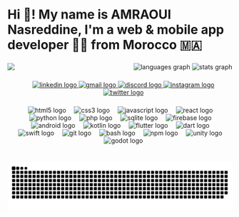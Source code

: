 <h1 align="left">Hi 👋! My name is AMRAOUI Nasreddine, I'm a web & mobile app developer 👨‍💻 from Morocco 🇲🇦</h1>

###

<img align="left" height="200" src="https://media.giphy.com/media/bcKmIWkUMCjVm/giphy.gif?cid=ecf05e47him9mo4l5jo5kqj4uybp0bie2ip018h3j7r6s22r&ep=v1_gifs_search&rid=giphy.gif"  />

###

<div align="right">
  <img src="https://github-readme-stats.vercel.app/api/top-langs?username=nasr-amraoui&locale=en&hide_title=true&layout=compact&card_width=320&langs_count=5&theme=algolia&hide_border=true" height="120" alt="languages graph"  />
  <img src="https://github-readme-stats.vercel.app/api?username=nasr-amraoui&hide_title=true&hide_rank=false&show_icons=true&include_all_commits=true&count_private=true&disable_animations=false&theme=algolia&locale=en&hide_border=true" height="120" alt="stats graph"  />
</div>

###

<div align="center">
  <a href="https://www.linkedin.com/in/nasreddine-amraoui-469928245/" target="_blank">
    <img src="https://img.shields.io/static/v1?message=LinkedIn&logo=linkedin&label=&color=0077B5&logoColor=white&labelColor=&style=for-the-badge" height="35" alt="linkedin logo"  />
  </a>
  <a href="nasreddine.amraoui.2004@gmail.com" target="_blank">
    <img src="https://img.shields.io/static/v1?message=Gmail&logo=gmail&label=&color=D14836&logoColor=white&labelColor=&style=for-the-badge" height="35" alt="gmail logo"  />
  </a>
  <a href="https://discord.gg/SbzkF2fhhu" target="_blank">
    <img src="https://img.shields.io/static/v1?message=Discord&logo=discord&label=&color=7289DA&logoColor=white&labelColor=&style=for-the-badge" height="35" alt="discord logo"  />
  </a>
  <a href="https://www.instagram.com/amraoui_nasreddine/" target="_blank">
    <img src="https://img.shields.io/static/v1?message=Instagram&logo=instagram&label=&color=E1306C&logoColor=white&labelColor=&style=for-the-badge" height="35" alt="instagram logo"  />
  </a>
  <a href="https://x.com/nasser_amraoui" target="_blank">
    <img src="https://img.shields.io/static/v1?message=Twitter&logo=twitter&label=&color=1DA1F2&logoColor=white&labelColor=&style=for-the-badge" height="35" alt="twitter logo"  />
  </a>
</div>

###

<div align="center">
  <img src="https://cdn.jsdelivr.net/gh/devicons/devicon/icons/html5/html5-original.svg" height="50" alt="html5 logo"  />
  <img width="10" />
  <img src="https://cdn.jsdelivr.net/gh/devicons/devicon/icons/css3/css3-original.svg" height="50" alt="css3 logo"  />
  <img width="10" />
  <img src="https://cdn.jsdelivr.net/gh/devicons/devicon/icons/javascript/javascript-original.svg" height="50" alt="javascript logo"  />
  <img width="10" />
  <img src="https://cdn.jsdelivr.net/gh/devicons/devicon/icons/react/react-original.svg" height="50" alt="react logo"  />
  <img width="10" />
  <img src="https://cdn.jsdelivr.net/gh/devicons/devicon/icons/python/python-original.svg" height="50" alt="python logo"  />
  <img width="10" />
  <img src="https://cdn.simpleicons.org/php/777BB4" height="50" alt="php logo"  />
  <img width="10" />
  <img src="https://skillicons.dev/icons?i=sqlite" height="50" alt="sqlite logo"  />
  <img width="10" />
  <img src="https://cdn.simpleicons.org/firebase/FFCA28" height="50" alt="firebase logo"  />
  <img width="10" />
  <img src="https://cdn.simpleicons.org/android/3DDC84" height="50" alt="android logo"  />
  <img width="10" />
  <img src="https://cdn.jsdelivr.net/gh/devicons/devicon/icons/kotlin/kotlin-original.svg" height="50" alt="kotlin logo"  />
  <img width="10" />
  <img src="https://cdn.jsdelivr.net/gh/devicons/devicon/icons/flutter/flutter-original.svg" height="50" alt="flutter logo"  />
  <img width="10" />
  <img src="https://cdn.jsdelivr.net/gh/devicons/devicon/icons/dart/dart-original.svg" height="50" alt="dart logo"  />
  <img width="10" />
  <img src="https://cdn.simpleicons.org/swift/F05138" height="50" alt="swift logo"  />
  <img width="10" />
  <img src="https://cdn.simpleicons.org/git/F05032" height="50" alt="git logo"  />
  <img width="10" />
  <img src="https://cdn.simpleicons.org/gnubash/4EAA25" height="50" alt="bash logo"  />
  <img width="10" />
  <img src="https://cdn.simpleicons.org/npm/CB3837" height="50" alt="npm logo"  />
  <img width="10" />
  <img src="https://cdn.simpleicons.org/unity/FFFFFF" height="50" alt="unity logo"  />
  <img width="10" />
  <img src="https://cdn.simpleicons.org/godotengine/478CBF" height="50" alt="godot logo"  />
</div>

###

<br clear="both">

<img src="https://raw.githubusercontent.com/nasr-amraoui/nasr-amraoui/output/snake.svg" alt="Snake animation" />

###

